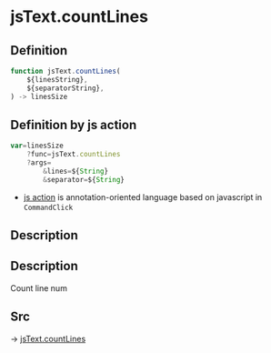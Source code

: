 # jsText.countLines

## Definition

```js.js
function jsText.countLines(
	${linesString},
	${separatorString},
) -> linesSize
```


## Definition by js action

```js.js
var=linesSize
	?func=jsText.countLines
	?args=
		&lines=${String}
		&separator=${String}
```

- [js action](#) is annotation-oriented language based on javascript in `CommandClick`

## Description

## Description

Count line num


## Src

-> [jsText.countLines](https://github.com/puutaro/CommandClick/blob/master/app/src/main/java/com/puutaro/commandclick/fragment_lib/terminal_fragment/js_interface/text/JsText.kt#L28)



